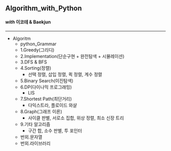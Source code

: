 ## Algorithm_with_Python

#### _with_ 이코테 & Baekjun

---

- Algoritm
  - python_Grammar
  - 1.Greedy(그리디)
  - 2.Implementation(단순구현 + 완전탐색 + 시뮬레이션)
  - 3.DFS & BFS
  - 4.Sorting(정렬)
    - 선택 정렬, 삽입 정렬, 퀵 정렬, 계수 정렬
  - 5.Binary Search(이진탐색)
  - 6.DP(다이나믹 프로그래밍)
    - LIS
  - 7.Shortest Path(최단거리)
    - 다익스트라, 플로이드 와샬
  - 8.Graph(그래프 이론)
    - 사이클 판별, 서로소 집합, 위상 정렬, 최소 신장 트리
  - 9.기타 알고리즘
    - 구간 합, 소수 판별, 투 포인터
  - 번외.문자열
  - 번외.라이브러리
